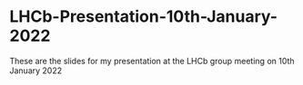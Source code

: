 # LHCb-Presentation-10th-January-2022
These are the slides for my presentation at the LHCb group meeting on 10th January 2022
